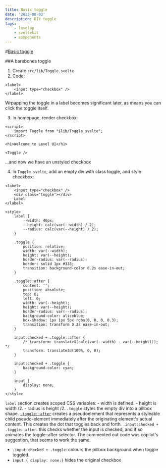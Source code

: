 ```yaml
---
title: Basic toggle
date: '2023-08-03'
description: DIY toggle
tags:
    - levelup
    - sveltekit
    - components
---
```


#[Basic toggle](https://levelup.video/tutorials/building-svelte-components/creating-a-toggle)

##A barebones toggle

1. Create `src/lib/Toggle.svelte`
2. Code:

```
<label>
    <input type="checkbox" />
</label>
```

Wrpapping the toggle in a label becomes significant later, as means you can click the toggle itself.

3. In homepage, render checkbox:

```
<script>
    import Toggle from "$lib/Toggle.svelte";
</script>

<h1>Welcome to Level UI</h1>

<Toggle />
```

...and now we have an unstyled checkbox

4. In `Toggle.svelte`, add an empty div with class toggle, and style checkbox:

```
<label>
	<input type="checkbox" />
	<div class="toggle"></div>
	Label
</label>

<style>
	label {
		--width: 40px;
		--height: calc(var(--width) / 2);
		--radius: calc(var(--height) / 2);
	}

	.toggle {
		position: relative;
		width: var(--width);
		height: var(--height);
		border-radius: var(--radius);
		border: solid 1px #333;
		transition: background-color 0.2s ease-in-out;
	}

	.toggle::after {
		content: '';
		position: absolute;
		top: 0;
		left: 0;
		width: var(--height);
		height: var(--height);
		border-radius: var(--radius);
		background-color: aliceblue;
		box-shadow: 1px 1px 5px rgba(0, 0, 0, 0.3);
		transition: transform 0.2s ease-in-out;
	}

	input:checked + .toggle::after {
		/* transform: translateX(calc(var(--width) - var(--height))); */
		transform: translate3d(100%, 0, 0);
	}

	input:checked + .toggle {
		background-color: cyan;
	}

	input {
		display: none;
	}
</style>
```

`label` section creates scoped CSS variables: - width is defined. - height is width /2. - radius is height /2.
`.toggle` styles the empty div into a pillbox shape.
[`.toggle::after`](https://developer.mozilla.org/en-US/docs/Web/CSS/::after) creates a pseudoelement that represents a styleable child pseudo-element immediately after the originating element's actual content. This creates the dot that toggles back and forth.
`.input:checked + .toggle::after`: this checks whether the input is checked, and if so animates the toggle::after selector. The commented out code was copilot's suggestion, that seems to work the same.

-   `.input:checked + .toggle`: colours the pillbox background when toggle toggled.
-   `input { display: none;}` hides the original checkbox
